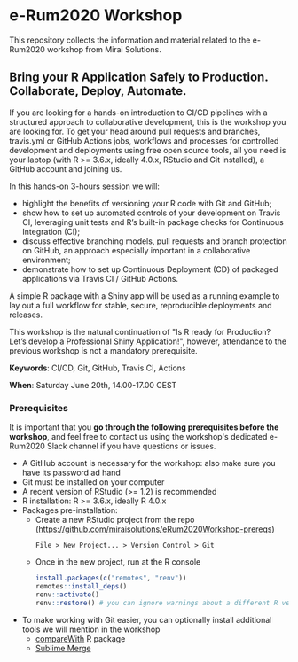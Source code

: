 # e-Rum2020 Workshop

This repository collects the information and material related to the e-Rum2020 workshop from Mirai Solutions.

## Bring your R Application Safely to Production. Collaborate, Deploy, Automate.

If you are looking for a hands-on introduction to CI/CD pipelines with a structured approach to collaborative development, this is the workshop you are looking for. To get your head around pull requests and branches, travis.yml or GitHub Actions jobs, workflows and processes for controlled development and deployments using free open source tools, all you need is your laptop (with R >= 3.6.x, ideally 4.0.x, RStudio and Git installed), a GitHub account and joining us.

In this hands-on 3-hours session we will:

- highlight the benefits of versioning your R code with Git and GitHub;
- show how to set up automated controls of your development on Travis CI, leveraging unit tests and R’s built-in package checks for Continuous Integration (CI);
- discuss effective branching models, pull requests and branch protection on GitHub, an approach especially important in a collaborative environment;
- demonstrate how to set up Continuous Deployment (CD) of packaged applications via Travis CI / GitHub Actions.

A simple R package with a Shiny app will be used as a running example to lay out a full workflow for stable, secure, reproducible deployments and releases.

This workshop is the natural continuation of "Is R ready for Production? Let’s develop a Professional Shiny Application!", however, attendance to the previous workshop is not a mandatory prerequisite.

**Keywords**: CI/CD, Git, GitHub, Travis CI, Actions

**When**: Saturday June 20th, 14.00-17.00 CEST

### Prerequisites

It is important that you **go through the following prerequisites before the workshop**, and feel free to contact us using the workshop's dedicated e-Rum2020 Slack channel if you have questions or issues.

- A GitHub account is necessary for the workshop: also make sure you have its password ad hand
- Git must be installed on your computer
- A recent version of RStudio (>= 1.2) is recommended
- R installation: R >= 3.6.x, ideally R 4.0.x
- Packages pre-installation:
    - Create a new RStudio project from the repo (https://github.com/miraisolutions/eRum2020Workshop-prereqs)
      ```
      File > New Project... > Version Control > Git
      ```
    - Once in the new project, run at the R console
      ``` r
      install.packages(c("remotes", "renv"))
      remotes::install_deps()
      renv::activate()
      renv::restore() # you can ignore warnings about a different R version
      ```
- To make working with Git easier, you can optionally install additional tools we will mention in the workshop
    - [compareWith](https://github.com/miraisolutions/compareWith#readme) R package
    - [Sublime Merge](https://www.sublimemerge.com)
    
